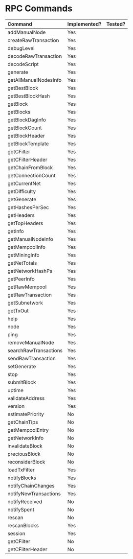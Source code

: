 # RPC Commands



| **Command** | **Implemented?** | **Tested?** |
| :--- | :--- | :--- |
| addManualNode | Yes |  |
| createRawTransaction | Yes |  |
| debugLevel | Yes |  |
| decodeRawTransaction | Yes |  |
| decodeScript | Yes |  |
| generate | Yes |  |
| getAllManualNodesInfo | Yes |  |
| getBestBlock | Yes |  |
| getBestBlockHash | Yes |  |
| getBlock | Yes |  |
| getBlocks | Yes |  |
| getBlockDagInfo | Yes |  |
| getBlockCount | Yes |  |
| getBlockHeader | Yes |  |
| getBlockTemplate | Yes |  |
| getCFilter | Yes |  |
| getCFilterHeader | Yes |  |
| getChainFromBlock | Yes |  |
| getConnectionCount | Yes |  |
| getCurrentNet | Yes |  |
| getDifficulty | Yes |  |
| getGenerate | Yes |  |
| getHashesPerSec | Yes |  |
| getHeaders | Yes |  |
| getTopHeaders | Yes |  |
| getInfo | Yes |  |
| getManualNodeInfo | Yes |  |
| getMempoolInfo | Yes |  |
| getMiningInfo | Yes |  |
| getNetTotals | Yes |  |
| getNetworkHashPs | Yes |  |
| getPeerInfo | Yes |  |
| getRawMempool | Yes |  |
| getRawTransaction | Yes |  |
| getSubnetwork | Yes |  |
| getTxOut | Yes |  |
| help | Yes |  |
| node | Yes |  |
| ping | Yes |  |
| removeManualNode | Yes |  |
| searchRawTransactions | Yes |  |
| sendRawTransaction | Yes |  |
| setGenerate | Yes |  |
| stop | Yes |  |
| submitBlock | Yes |  |
| uptime | Yes |  |
| validateAddress | Yes |  |
| version | Yes |  |
| estimatePriority | No |  |
| getChainTips | No |  |
| getMempoolEntry | No |  |
| getNetworkInfo | No |  |
| invalidateBlock | No |  |
| preciousBlock | No |  |
| reconsiderBlock | No |  |
| loadTxFilter | Yes |  |
| notifyBlocks | Yes |  |
| notifyChainChanges | Yes |  |
| notifyNewTransactions | Yes |  |
| notifyReceived | No |  |
| notifySpent | No |  |
| rescan | No |  |
| rescanBlocks | Yes |  |
| session | Yes |  |
| getCFilter | No |  |
| getCFilterHeader | No |  |

